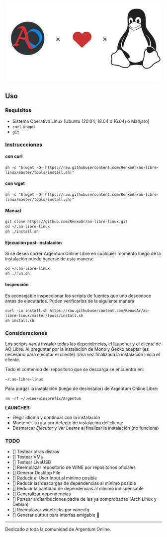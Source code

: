 ![Logo](resources/ao-libre-linux-banner.png)

## Uso

### Requisitos

- Sistema Operativo Linux [Ubuntu (20.04, 18.04 o 16.04) o Manjaro]
- `curl` o `wget`
- `git`

### Instruccciones

#### con curl

```shell
sh -c "$(wget -O- https://raw.githubusercontent.com/RenxoAr/ao-libre-linux/master/tools/install.sh)"
```

#### con wget

```shell
sh -c "$(wget -O- https://raw.githubusercontent.com/RenxoAr/ao-libre-linux/master/tools/install.sh)"
```

#### Manual

```shell
git clone https://github.com/RenxoAr/ao-libre-linux.git
cd ~/.ao-libre-linux
sh ./install.sh
```

#### Ejecución post-instalación

Si se desea correr Argentum Online Libre en cualquier momento luego de la instalación puede hacerse de esta manera:

```shell
cd ~/.ao-libre-linux
sh ./run.sh
```

#### Inspección

Es aconsejable inspeccionar los scripts de fuentes que uno desconoce antes de ejecutarlos.
Puden verificarlos de la siguiente manera:

```shell
curl -Lo install.sh https://raw.githubusercontent.com/RenxoAr/ao-libre-linux/master/tools/install.sh
sh install.sh
```

### Consideraciones

Los scripts van a instalar todas las dependencias, el launcher y el cliente de AO Libre.
Al preguntar por la instalación de Mono y Gecko aceptar (es necesario para ejecutar el cliente).
Una vez finalizada la instalación inicia el cliente.

Todo el contenido del repositorio que se descarga se encuentra en:

`~/.ao-libre-linux`

Para purgar la instalación (luego de desinstalar) de Argentum Online Libre:

`rm -rf ~/.wine/wineprefix/Argentum`

**LAUNCHER:**

- Elegir idioma y continuar con la instalación
- Mantener la ruta por defecto de instalación del cliente
- Desmarcar *Ejecutar* y *Ver Leeme* al finalizar la instalación (no funciona)
  
### TODO

- [] Testear otras distros
- [] Testear VMs
- [] Testear LiveUSB
- [] Reemplazar repositorio de WINE por repositorios oficiales
- [] Generar Desktop File
- [] Reducir el User Input al mínimo posible
- [] Reducir las descargas de dependencias al mínimo posible
- [] Reducir la cantidad de dependencias al mínimo indispensable
- [] Generalizar dependencias
- [] Portear a distribuciones padre de las ya comprobadas (Arch Linux y Debian)
- [] Reemplazar winetricks por winecfg
- [] Generar output para interfaz amigable :slightly_smiling_face:

---
Dedicado a toda la comunidad de Argentum Online.
